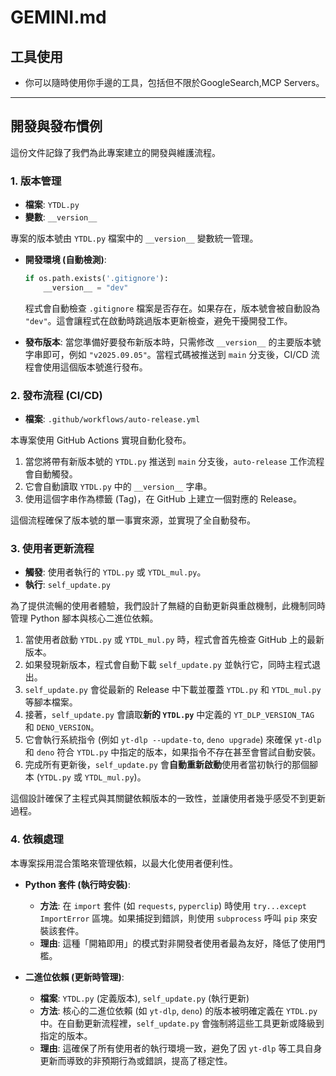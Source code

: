# GEMINI.md

## 工具使用

* 你可以隨時使用你手邊的工具，包括但不限於GoogleSearch,MCP Servers。

---

## 開發與發布慣例

這份文件記錄了我們為此專案建立的開發與維護流程。

### 1. 版本管理

- **檔案**: `YTDL.py`
- **變數**: `__version__`

專案的版本號由 `YTDL.py` 檔案中的 `__version__` 變數統一管理。

- **開發環境 (自動檢測)**:
  ```python
  if os.path.exists('.gitignore'):
      __version__ = "dev"
  ```
  程式會自動檢查 `.gitignore` 檔案是否存在。如果存在，版本號會被自動設為 `"dev"`。這會讓程式在啟動時跳過版本更新檢查，避免干擾開發工作。

- **發布版本**:
  當您準備好要發布新版本時，只需修改 `__version__` 的主要版本號字串即可，例如 `"v2025.09.05"`。當程式碼被推送到 `main` 分支後，CI/CD 流程會使用這個版本號進行發布。

### 2. 發布流程 (CI/CD)

- **檔案**: `.github/workflows/auto-release.yml`

本專案使用 GitHub Actions 實現自動化發布。

1.  當您將帶有新版本號的 `YTDL.py` 推送到 `main` 分支後，`auto-release` 工作流程會自動觸發。
2.  它會自動讀取 `YTDL.py` 中的 `__version__` 字串。
3.  使用這個字串作為標籤 (Tag)，在 GitHub 上建立一個對應的 Release。

這個流程確保了版本號的單一事實來源，並實現了全自動發布。

### 3. 使用者更新流程

- **觸發**: 使用者執行的 `YTDL.py` 或 `YTDL_mul.py`。
- **執行**: `self_update.py`

為了提供流暢的使用者體驗，我們設計了無縫的自動更新與重啟機制，此機制同時管理 Python 腳本與核心二進位依賴。

1.  當使用者啟動 `YTDL.py` 或 `YTDL_mul.py` 時，程式會首先檢查 GitHub 上的最新版本。
2.  如果發現新版本，程式會自動下載 `self_update.py` 並執行它，同時主程式退出。
3.  `self_update.py` 會從最新的 Release 中下載並覆蓋 `YTDL.py` 和 `YTDL_mul.py` 等腳本檔案。
4.  接著，`self_update.py` 會讀取**新的 `YTDL.py`** 中定義的 `YT_DLP_VERSION_TAG` 和 `DENO_VERSION`。
5.  它會執行系統指令 (例如 `yt-dlp --update-to`, `deno upgrade`) 來確保 `yt-dlp` 和 `deno` 符合 `YTDL.py` 中指定的版本，如果指令不存在甚至會嘗試自動安裝。
6.  完成所有更新後，`self_update.py` 會**自動重新啟動**使用者當初執行的那個腳本 (`YTDL.py` 或 `YTDL_mul.py`)。

這個設計確保了主程式與其關鍵依賴版本的一致性，並讓使用者幾乎感受不到更新過程。

### 4. 依賴處理

本專案採用混合策略來管理依賴，以最大化使用者便利性。

- **Python 套件 (執行時安裝)**: 
  - **方法**: 在 `import` 套件 (如 `requests`, `pyperclip`) 時使用 `try...except ImportError` 區塊。如果捕捉到錯誤，則使用 `subprocess` 呼叫 `pip` 來安裝該套件。
  - **理由**: 這種「開箱即用」的模式對非開發者使用者最為友好，降低了使用門檻。

- **二進位依賴 (更新時管理)**:
  - **檔案**: `YTDL.py` (定義版本), `self_update.py` (執行更新)
  - **方法**: 核心的二進位依賴 (如 `yt-dlp`, `deno`) 的版本被明確定義在 `YTDL.py` 中。在自動更新流程裡，`self_update.py` 會強制將這些工具更新或降級到指定的版本。
  - **理由**: 這確保了所有使用者的執行環境一致，避免了因 `yt-dlp` 等工具自身更新而導致的非預期行為或錯誤，提高了穩定性。